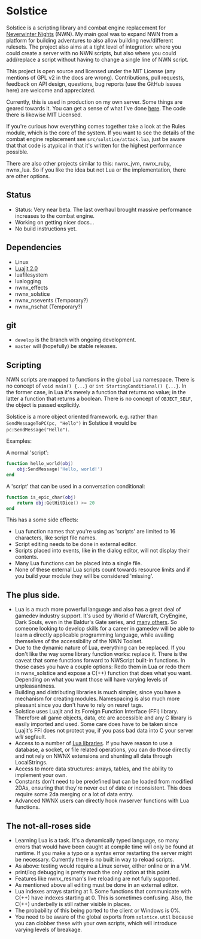 # Solstice

Solstice is a scripting library and combat engine replacement for
[Neverwinter Nights](http://neverwinternights.info/) (NWN).  My main goal
was to expand NWN from a platform for building adventures to also allow building
new/different rulesets.  The project also aims at a tight level of
integration: where you could create a server with
no NWN scripts, but also where you could add/replace a script
without having to change a single line of NWN script.

This project is open source and licensed under the MIT License (any mentions
of GPL v2 in the docs are wrong).  Contributions, pull requests, feedback on
API design, questions, bug reports (use the GitHub issues here) are welcome
and appreciated.

Currently, this is used in production on my own server.  Some things are
geared towards it.  You can get a sense of what I've done
[here](https://github.com/jd28/the_awakening/tree/master/scripts/lua).
The code there is likewise MIT Licensed.

If you're curious how everything comes together take a look at the Rules module,
which is the core of the system.  If you want to see the details of
the combat engine replacement see `src/solstice/attack.lua`, just be
aware that that code is atypical in that it's written for the highest
performance possible.

There are also other projects similar to this: nwnx\_jvm, nwnx\_ruby, nwnx\_lua.  So
if you like the idea but not Lua or the implementation, there are other
options.

## Status
* Status: Very near beta.  The last overhaul brought massive performance
  increases to the combat engine.
* Working on getting nicer docs...
* No build instructions yet.

## Dependencies
* Linux
* [Luajit 2.0](http://luajit.org/)
* luafilesystem
* lualogging
* nwnx_effects
* nwnx_solstice
* nwnx_nsevents (Temporary?)
* nwnx_nschat (Temporary?)

## git
* `develop` is the branch with ongoing development.
* `master` will (hopefully) be stable releases.

## Scripting

NWN scripts are mapped to functions in the global Lua namespace.
There is no concept of `void main() {...}` or `int StartingConditional() {...}`.
In the former case, in Lua it's merely a function that returns no value;
in the latter a function that returns a boolean.  There is no concept
of `OBJECT_SELF`, the object is passed explicitly.

Solstice is a more object oriented framework.  e.g. rather than
`SendMessageToPC(pc, "Hello")` in Solstice it would be
`pc:SendMessage("Hello")`.

Examples:

A normal 'script':

```lua
function hello_world(obj)
    obj:SendMessage('Hello, world!')
end
```

A 'script' that can be used in a conversation conditional:

```lua
function is_epic_char(obj)
    return obj:GetHitDice() >= 20
end
```

This has a some side effects:

* Lua function names that you're using as 'scripts' are limited to 16
  characters, like script file names.
* Script editing needs to be done in external editor.
* Scripts placed into events, like in the dialog editor, will not display
  their contents.
* Many Lua functions can be placed into a single file.
* None of these external Lua scripts count towards resource limits and
  if you build your module they will be considered 'missing'.

## The plus side.
* Lua is a much more powerful language and also has a great deal of
  gamedev industry support.  It's used by World of Warcraft, CryEngine,
  Dark Souls, even in the Baldur's Gate series, and [many others](http://en.wikipedia.org/wiki/Category:Lua-scripted_video_games).
  So someone looking to develop skills for a career in gamedev will
  be able to learn a directly applicable programming language, while
  availing themselves of the accessibility of the NWN Toolset.
* Due to the dynamic nature of Lua, everything can be replaced.  If you
  don't like the way some library function works: replace it.  There is
  the caveat that some functions forward to NWScript built-in functions.
  In those cases you have a couple options: Redo them in Lua or redo them
  in nwnx_solstice and expose a C(++) function that does what you want.
  Depending on what you want those will have varying levels of
  unpleasantness.
* Building and distributing libraries is much simpler, since you have
  a mechanism for creating modules.  Namespacing is also much more pleasant
  since you don't have to rely on resref tags.
* Solstice uses Luajit and its Foreign Function Interface (FFI) library.
  Therefore all game objects, data, etc are accessible and any C
  library is easily imported and used.  Some care does have to be
  taken since Luajit's FFI does not protect you, if you pass bad data
  into C your server _will_ segfault.
* Access to a number of [Lua libraries](https://rocks.moonscript.org/).
  If you have reason to use a database, a socket, or file related operations,
  you can do those directly and not rely on NWNX extensions and shunting all
  data through LocalStrings.
* Access to more data structures: arrays, tables, and the ability to implement
  your own.
* Constants don't need to be predefined but can be loaded from
  modified 2DAs, ensuring that they're never out of date or
  inconsistent.  This does require some 2da merging or a lot of data
  entry.
* Advanced NWNX users can directly hook nwserver functions with Lua
  functions.

## The not-all-roses side
* Learning Lua is a task.  It's a dynamically typed language, so many
  errors that would have been caught at compile time will only be found
  at runtime.  If you make a typo or a syntax error restarting the server
  might be necessary.  Currently there is no built in way to reload scripts.
* As above: testing would require a Linux server, either online or in a VM.
* print/log debugging is pretty much the only option at this point.
* Features like nwnx_resman's live reloading are not fully supported.
* As mentioned above all editing must be done in an external editor.
* Lua indexes arrays starting at 1.  Some functions that communicate
  with C(++) have indexes starting at 0.  This is sometimes confusing.
  Also, the C(++) underbelly is still rather visible in places.
* The probability of this being ported to the client or Windows is 0%.
* You need to be aware of the global exports from `solstice.util` because you can clobber these with your own scripts, which
  will introduce varying levels of breakage.
